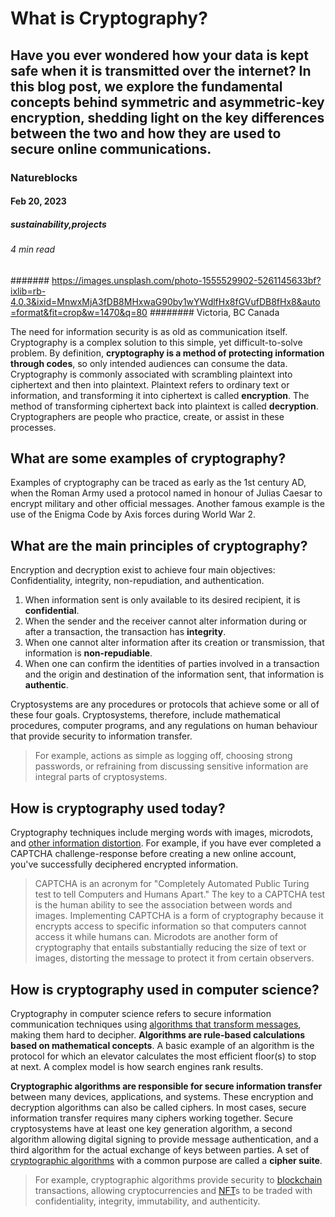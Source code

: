 # What is Cryptography?
## Have you ever wondered how your data is kept safe when it is transmitted over the internet? In this blog post, we explore the fundamental concepts behind symmetric and asymmetric-key encryption, shedding light on the key differences between the two and how they are used to secure online communications.
### Natureblocks
#### Feb 20, 2023
##### sustainability,projects
###### 4 min read
####### https://images.unsplash.com/photo-1555529902-5261145633bf?ixlib=rb-4.0.3&ixid=MnwxMjA3fDB8MHxwaG90by1wYWdlfHx8fGVufDB8fHx8&auto=format&fit=crop&w=1470&q=80
######## Victoria, BC Canada

The need for information security is as old as communication itself. Cryptography is a complex solution to this simple, yet difficult-to-solve problem. By definition, **cryptography is a method of protecting information through codes**, so only intended audiences can consume the data. Cryptography is commonly associated with scrambling plaintext into ciphertext and then into plaintext. Plaintext refers to ordinary text or information, and transforming it into ciphertext is called **encryption**. The method of transforming ciphertext back into plaintext is called **decryption**. Cryptographers are people who practice, create, or assist in these processes.

## What are some examples of cryptography?

Examples of cryptography can be traced as early as the 1st century AD, when the Roman Army used a protocol named in honour of Julias Caesar to encrypt military and other official messages. Another famous example is the use of the Enigma Code by Axis forces during World War 2.

## What are the main principles of cryptography?

Encryption and decryption exist to achieve four main objectives: Confidentiality, integrity, non-repudiation, and authentication.

1. When information sent is only available to its desired recipient, it is **confidential**.
2. When the sender and the receiver cannot alter information during or after a transaction, the transaction has **integrity**.
3. When one cannot alter information after its creation or transmission, that information is **non-repudiable**.
4. When one can confirm the identities of parties involved in a transaction and the origin and destination of the information sent, that information is **authentic**.

Cryptosystems are any procedures or protocols that achieve some or all of these four goals. Cryptosystems, therefore, include mathematical procedures, computer programs, and any regulations on human behaviour that provide security to information transfer.

> For example, actions as simple as logging off, choosing strong passwords, or refraining from discussing sensitive information are integral parts of cryptosystems.

## How is cryptography used today?

Cryptography techniques include merging words with images, microdots, and [other information distortion](https://natureblocks.com/blog/symmetric-vs-asymmetric-key-encryption). For example, if you have ever completed a CAPTCHA challenge-response before creating a new online account, you've successfully deciphered encrypted information.

> CAPTCHA is an acronym for "Completely Automated Public Turing test to tell Computers and Humans Apart." The key to a CAPTCHA test is the human ability to see the association between words and images. Implementing CAPTCHA is a form of cryptography because it encrypts access to specific information so that computers cannot access it while humans can. Microdots are another form of cryptography that entails substantially reducing the size of text or images, distorting the message to protect it from certain observers.

## How is cryptography used in computer science?

Cryptography in computer science refers to secure information communication techniques using [algorithms that transform messages](https://natureblocks.com/blog/symmetric-vs-asymmetric-key-encryption), making them hard to decipher. **Algorithms are rule-based calculations based on mathematical concepts**. A basic example of an algorithm is the protocol for which an elevator calculates the most efficient floor(s) to stop at next. A complex model is how search engines rank results.

**Cryptographic algorithms are responsible for secure information transfer** between many devices, applications, and systems. These encryption and decryption algorithms can also be called ciphers. In most cases, secure information transfer requires many ciphers working together. Secure cryptosystems have at least one key generation algorithm, a second algorithm allowing digital signing to provide message authentication, and a third algorithm for the actual exchange of keys between parties. A set of [cryptographic algorithms](https://natureblocks.com/blog/symmetric-vs-asymmetric-key-encryption) with a common purpose are called a **cipher suite**.

> For example, cryptographic algorithms provide security to [blockchain](https://natureblocks.com/blog/what-is-blockchain) transactions, allowing cryptocurrencies and [NFT](https://natureblocks.com/blog/what-is-an-nft)s to be traded with confidentiality, integrity, immutability, and authenticity.
